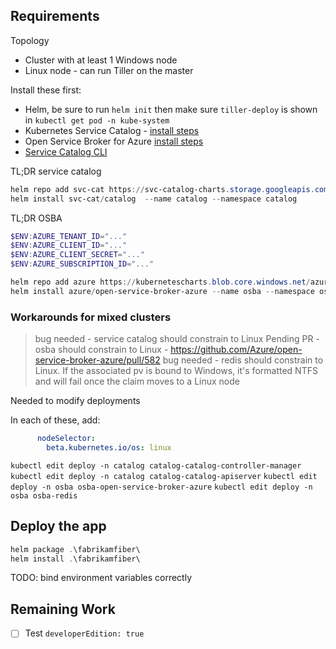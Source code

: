 

## Requirements

Topology
- Cluster with at least 1 Windows node
- Linux node - can run Tiller on the master

Install these first:

- Helm, be sure to run `helm init` then make sure `tiller-deploy` is shown in `kubectl get pod -n kube-system`
- Kubernetes Service Catalog - [install steps](https://github.com/kubernetes-incubator/service-catalog/blob/master/docs/install.md)
- Open Service Broker for Azure [install steps](https://github.com/Azure/open-service-broker-azure/tree/master/contrib/k8s/charts/open-service-broker-azure)
- [Service Catalog CLI](https://github.com/kubernetes-incubator/service-catalog/blob/master/docs/install.md#windows)


TL;DR service catalog

```powershell
helm repo add svc-cat https://svc-catalog-charts.storage.googleapis.com
helm install svc-cat/catalog  --name catalog --namespace catalog
```



TL;DR OSBA

 ```powershell
$ENV:AZURE_TENANT_ID="..."
$ENV:AZURE_CLIENT_ID="..."
$ENV:AZURE_CLIENT_SECRET="..."
$ENV:AZURE_SUBSCRIPTION_ID="..."

helm repo add azure https://kubernetescharts.blob.core.windows.net/azure
helm install azure/open-service-broker-azure --name osba --namespace osba --set azure.subscriptionId=$ENV:AZURE_SUBSCRIPTION_ID --set azure.tenantId=$ENV:AZURE_TENANT_ID --set azure.clientId=$ENV:AZURE_CLIENT_ID --set azure.clientSecret=$ENV:AZURE_CLIENT_SECRET`
```

### Workarounds for mixed clusters

> bug needed - service catalog should constrain to Linux
> Pending PR - osba should constrain to Linux - https://github.com/Azure/open-service-broker-azure/pull/582
> bug needed - redis should constrain to Linux. If the associated pv is bound to Windows, it's formatted NTFS and will fail once the claim moves to a Linux node

Needed to modify deployments

In each of these, add:

```yaml
      nodeSelector:
        beta.kubernetes.io/os: linux
```

`kubectl edit deploy -n catalog catalog-catalog-controller-manager`
`kubectl edit deploy -n catalog catalog-catalog-apiserver`
`kubectl edit deploy -n osba osba-open-service-broker-azure`
`kubectl edit deploy -n osba osba-redis`


## Deploy the app

```powershell
helm package .\fabrikamfiber\
helm install .\fabrikamfiber\
```

TODO: bind environment variables correctly


## Remaining Work

- [ ] Test `developerEdition: true`